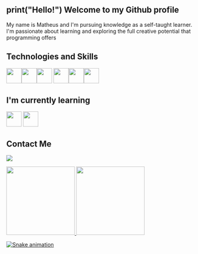 ## print("Hello!") Welcome to my Github profile
My name is Matheus and I'm pursuing knowledge as a self-taught learner. I'm passionate about learning and exploring the full creative potential that programming offers

## Technologies and Skills
<img src="https://cdn.jsdelivr.net/gh/devicons/devicon/icons/html5/html5-plain-wordmark.svg" width="40" height="40"/><img src="https://cdn.jsdelivr.net/gh/devicons/devicon/icons/css3/css3-plain-wordmark.svg" width="40" height="40"/><img src="https://cdn.jsdelivr.net/gh/devicons/devicon/icons/git/git-plain-wordmark.svg" width="40" height="40"/>
<img src="https://cdn.jsdelivr.net/gh/devicons/devicon/icons/javascript/javascript-plain.svg"  width="40" height="40"/><img src="https://cdn.jsdelivr.net/gh/devicons/devicon/icons/nodejs/nodejs-plain-wordmark.svg" width="40" height="40"/><img src="https://cdn.jsdelivr.net/gh/devicons/devicon/icons/typescript/typescript-plain.svg"  width="40" height="40"/>

## I'm currently learning

<img src="https://cdn.jsdelivr.net/gh/devicons/devicon/icons/python/python-plain-wordmark.svg" width="40" height="40"/> <img src="https://cdn.jsdelivr.net/gh/devicons/devicon/icons/rust/rust-plain.svg" width="40" height="40"/>

## Contact Me
<a href = "matheus10001felipe@gmail.com"><img src="https://img.shields.io/badge/Gmail-D14836?style=for-the-badge&logo=gmail&logoColor=white" target="_blank"></a>

<div>
<a href="https://github.com/matheusfel1pe"> <img height="180em" src="https://github-readme-stats.vercel.app/api/top-langs/?username=matheusfel1pe&layout=compact&langs_count=7&theme=dracula"/>
<img height="180em" src="https://github-readme-stats.vercel.app/api?username=matheusfel1pe&show_icons=true&theme=dracula&include_all_commits=true&count_private=true"/>
</div>

![Snake animation](https://github.com/matheusfel1pe/matheusfel1pe/blob/output/github-contribution-grid-snake.svg)
